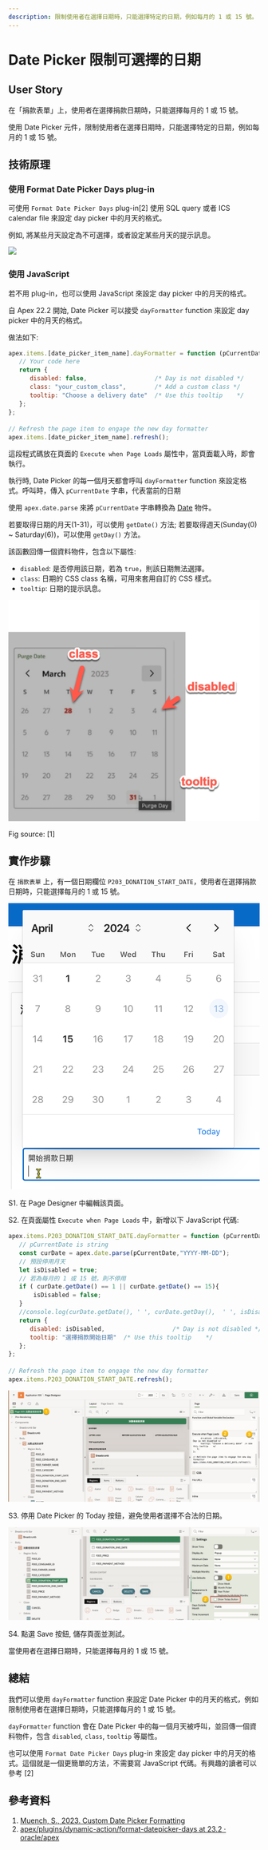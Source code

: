 ```yaml
---
description: 限制使用者在選擇日期時，只能選擇特定的日期，例如每月的 1 或 15 號。
---
```


# Date Picker 限制可選擇的日期

## User Story

在「捐款表單」上，使用者在選擇捐款日期時，只能選擇每月的 1 或 15 號。

使用 Date Picker 元件，限制使用者在選擇日期時，只能選擇特定的日期，例如每月的 1 或 15 號。


## 技術原理

### 使用 Format Date Picker Days plug-in
可使用 `Format Date Picker Days` plug-in[2] 使用 SQL query 或者 ICS calendar file 來設定 day picker 中的月天的格式。

例如, 將某些月天設定為不可選擇，或者設定某些月天的提示訊息。

![](https://diveintoapex.com/wp-content/uploads/2023/01/diveintoapexdateformatterplugin3.jpg?w=1200)

### 使用 JavaScript

若不用 plug-in，也可以使用 JavaScript 來設定 day picker 中的月天的格式。

自 Apex 22.2 開始, Date Picker 可以接受 `dayFormatter` function 來設定 day picker 中的月天的格式。


做法如下:

```js
apex.items.[date_picker_item_name].dayFormatter = function (pCurrentDate) {
   // Your code here
   return {
      disabled: false,                   /* Day is not disabled */
      class: "your_custom_class",        /* Add a custom class */
      tooltip: "Choose a delivery date"  /* Use this tooltip    */
   };
};

// Refresh the page item to engage the new day formatter
apex.items.[date_picker_item_name].refresh();
```

這段程式碼放在頁面的 `Execute when Page Loads` 屬性中，當頁面載入時，即會執行。

執行時, Date Picker 的每一個月天都會呼叫 `dayFormatter` function 來設定格式。呼叫時，傳入 `pCurrentDate` 字串，代表當前的日期 

使用 `apex.date.parse` 來將 `pCurrentDate` 字串轉換為 [Date](https://developer.mozilla.org/en-US/docs/Web/JavaScript/Reference/Global_Objects/Date) 物件。

若要取得日期的月天(1-31)，可以使用 `getDate()` 方法; 若要取得週天(Sunday(0) ~ Saturday(6))，可以使用 `getDay()` 方法。

該函數回傳一個資料物件，包含以下屬性:

- `disabled`: 是否停用該日期，若為 `true`，則該日期無法選擇。
- `class`: 日期的 CSS class 名稱，可用來套用自訂的 CSS 樣式。
- `tooltip`: 日期的提示訊息。

![](img/24-04-13-14-27-53.png)

Fig source: [1]


## 實作步驟

在 `捐款表單` 上，有一個日期欄位 `P203_DONATION_START_DATE`，使用者在選擇捐款日期時，只能選擇每月的 1 或 15 號。

![](img/24-04-13-14-34-35.png)

S1. 在 Page Designer 中編輯該頁面。

S2. 在頁面屬性 `Execute when Page Loads` 中，新增以下 JavaScript 代碼:

```js
apex.items.P203_DONATION_START_DATE.dayFormatter = function (pCurrentDate) {
   // pCurrentDate is string
   const curDate = apex.date.parse(pCurrentDate,"YYYY-MM-DD");
   // 預設停用月天
   let isDisabled = true;
   // 若為每月的 1 或 15 號，則不停用
   if ( curDate.getDate() == 1 || curDate.getDate() == 15){
       isDisabled = false;
   }
   //console.log(curDate.getDate(), ' ', curDate.getDay(),  ' ', isDisabled)
   return {
      disabled: isDisabled,                   /* Day is not disabled */
      tooltip: "選擇捐款開始日期"  /* Use this tooltip    */
   };
};

// Refresh the page item to engage the new day formatter
apex.items.P203_DONATION_START_DATE.refresh();
```

![](img/24-04-13-14-41-21.png)

S3. 停用 Date Picker 的 Today 按鈕，避免使用者選擇不合法的日期。

![](img/24-04-13-14-45-48.png)

S4. 點選 Save 按鈕, 儲存頁面並測試。

當使用者在選擇日期時，只能選擇每月的 1 或 15 號。

## 總結

我們可以使用 `dayFormatter` function 來設定 Date Picker 中的月天的格式，例如限制使用者在選擇日期時，只能選擇每月的 1 或 15 號。

`dayFormatter` function 會在 Date Picker 中的每一個月天被呼叫，並回傳一個資料物件，包含 `disabled`, `class`, `tooltip` 等屬性。

也可以使用 `Format Date Picker Days` plug-in 來設定 day picker 中的月天的格式。這個就是一個更簡單的方法，不需要寫 JavaScript 代碼。有興趣的讀者可以參考 [2]


## 參考資料

1. [Muench, S., 2023. Custom Date Picker Formatting](https://diveintoapex.com/2023/01/30/custom-date-picker-formatting/)
2. [apex/plugins/dynamic-action/format-datepicker-days at 23.2 · oracle/apex](https://github.com/oracle/apex/tree/23.2/plugins/dynamic-action/format-datepicker-days)
